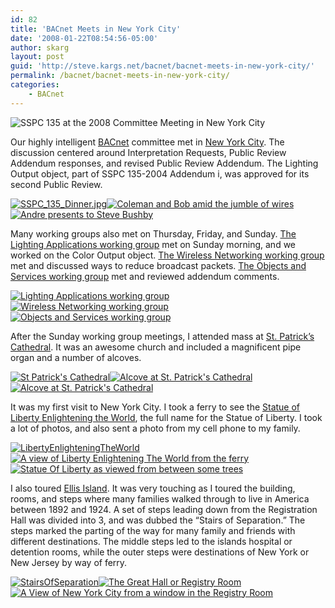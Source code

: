 ```yaml
---
id: 82
title: 'BACnet Meets in New York City'
date: '2008-01-22T08:54:56-05:00'
author: skarg
layout: post
guid: 'http://steve.kargs.net/bacnet/bacnet-meets-in-new-york-city/'
permalink: /bacnet/bacnet-meets-in-new-york-city/
categories:
    - BACnet
---
```


![SSPC 135 at the 2008 Committee Meeting in New York City](http://steve.kargs.net/wp-content/uploads/2008/SSPC_135_2008NYC.jpg)

Our highly intelligent [BACnet](http://www.bacnet.org/) committee met in [New York City](http://en.wikipedia.org/wiki/New_york_city). The discussion centered around Interpretation Requests, Public Review Addendum responses, and revised Public Review Addendum. The Lighting Output object, part of SSPC 135-2004 Addendum i, was approved for its second Public Review.

[![SSPC_135_Dinner.jpg](http://steve.kargs.net/wp-content/uploads/2008/.thumbs/.SSPC_135_Dinner.jpg "SSPC_135_Dinner.jpg")](http://steve.kargs.net/wp-content/uploads/2008/SSPC_135_Dinner.jpg)[![Coleman and Bob amid the jumble of wires](http://steve.kargs.net/wp-content/uploads/2008/.thumbs/.Coleman_and_Bob.jpg "Coleman and Bob amid the jumble of wires")](http://steve.kargs.net/wp-content/uploads/2008/Coleman_and_Bob.jpg)[![Andre presents to Steve Bushby](http://steve.kargs.net/wp-content/uploads/2008/.thumbs/.Andre_Presents_To_Bushby.jpg "Andre presents to Steve Bushby")](http://steve.kargs.net/wp-content/uploads/2008/Andre_Presents_To_Bushby.jpg)

Many working groups also met on Thursday, Friday, and Sunday. [The Lighting Applications working group](http://groups.yahoo.com/group/BACnetLighting/) met on Sunday morning, and we worked on the Color Output object. [The Wireless Networking working group](http://groups.yahoo.com/group/BACnet-ZB-WG/) met and discussed ways to reduce broadcast packets. [The Objects and Services working group](http://groups.yahoo.com/group/bacnet-oswg/) met and reviewed addendum comments.

[![Lighting Applications working group](http://steve.kargs.net/wp-content/uploads/2008/.thumbs/.LAWG_2008_NYC.jpg "Lighting Applications working group")](http://steve.kargs.net/wp-content/uploads/2008/LAWG_2008_NYC.jpg)[![Wireless Networking working group](http://steve.kargs.net/wp-content/uploads/2008/.thumbs/.WNWG_2008_NYC.jpg "Wireless Networking working group")](http://steve.kargs.net/wp-content/uploads/2008/WNWG_2008_NYC.jpg)[![Objects and Services working group](http://steve.kargs.net/wp-content/uploads/2008/.thumbs/.OSWG_2008_NYC.jpg "Objects and Services working group")](http://steve.kargs.net/wp-content/uploads/2008/OSWG_2008_NYC.jpg)

After the Sunday working group meetings, I attended mass at [St. Patrick’s Cathedral](http://www.saintpatrickscathedral.org/). It was an awesome church and included a magnificent pipe organ and a number of alcoves.

[![St Patrick's Cathedral](http://steve.kargs.net/wp-content/uploads/2008/.thumbs/.StPatricksCathedral.jpg "St Patrick's Cathedral")](http://steve.kargs.net/wp-content/uploads/2008/StPatricksCathedral.jpg)[![Alcove at St. Patrick's Cathedral](http://steve.kargs.net/wp-content/uploads/2008/.thumbs/.spc_alcove_1.jpg "Alcove at St. Patrick's Cathedral")](http://steve.kargs.net/wp-content/uploads/2008/spc_alcove_1.jpg)[![Alcove at St. Patrick's Cathedral](http://steve.kargs.net/wp-content/uploads/2008/.thumbs/.spc_alcove_2.jpg "Alcove at St. Patrick's Cathedral")](http://steve.kargs.net/wp-content/uploads/2008/spc_alcove_2.jpg)

It was my first visit to New York City. I took a ferry to see the [Statue of Liberty Enlightening the World](http://en.wikipedia.org/wiki/Statue_of_Liberty), the full name for the Statue of Liberty. I took a lot of photos, and also sent a photo from my cell phone to my family.

[![LibertyEnlighteningTheWorld](http://steve.kargs.net/wp-content/uploads/2008/.thumbs/.LibertyEnlighteningTheWorld_closeup_s.jpg)](http://steve.kargs.net/wp-content/uploads/2008/LibertyEnlighteningTheWorld_closeup_s.jpg)[![A view of Liberty Enlightening The World from the ferry](http://steve.kargs.net/wp-content/uploads/2008/.thumbs/.LibertyEnlighteningTheWorld_front.jpg "A view of Liberty Enlightening The World from the ferry")](http://steve.kargs.net/wp-content/uploads/2008/LibertyEnlighteningTheWorld_front.jpg)[![Statue Of Liberty as viewed from between some trees](http://steve.kargs.net/wp-content/uploads/2008/.thumbs/.StatueOfLibertyFromTrees.jpg "Statue Of Liberty as viewed from between some trees")](http://steve.kargs.net/wp-content/uploads/2008/StatueOfLibertyFromTrees.jpg)

I also toured [Ellis Island](http://www.ellisisland.org/). It was very touching as I toured the building, rooms, and steps where many families walked through to live in America between 1892 and 1924. A set of steps leading down from the Registration Hall was divided into 3, and was dubbed the “Stairs of Separation.” The steps marked the parting of the way for many family and friends with different destinations. The middle steps led to the islands hospital or detention rooms, while the outer steps were destinations of New York or New Jersey by way of ferry.

[![StairsOfSeparation](http://steve.kargs.net/wp-content/uploads/2008/.thumbs/.StairsOfSeparation_s.jpg)](http://steve.kargs.net/wp-content/uploads/2008/StairsOfSeparation_s.jpg)[![The Great Hall or Registry Room](http://steve.kargs.net/wp-content/uploads/2008/.thumbs/.TheGreatHall_s.jpg "The Great Hall or Registry Room")](http://steve.kargs.net/wp-content/uploads/2008/TheGreatHall_s.jpg)[![A View of New York City from a window in the Registry Room](http://steve.kargs.net/wp-content/uploads/2008/.thumbs/.Window_View_of_New_York_City.jpg "A View of New York City from a window in the Registry Room")](http://steve.kargs.net/wp-content/uploads/2008/Window_View_of_New_York_City.jpg)